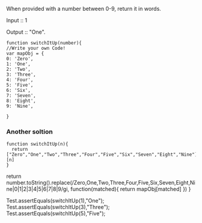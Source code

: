 When provided with a number between 0-9, return it in words.

Input :: 1

Output :: "One".

```
function switchItUp(number){
//Write your own Code!
var mapObj = {
0: 'Zero',
1: 'One', 
2: 'Two', 
3: 'Three', 
4: 'Four', 
5: 'Five', 
6: 'Six', 
7: 'Seven', 
8: 'Eight', 
9: 'Nine',

}
```
### Another soltion 
```
function switchItUp(n){
  return ["Zero","One","Two","Three","Four","Five","Six","Seven","Eight","Nine"][n]
}

```
return number.toString().replace(/Zero,One,Two,Three,Four,Five,Six,Seven,Eight,Nine|0|1|2|3|4|5|6|7|8|9/gi, function(matched){
return mapObj[matched]
})
}


Test.assertEquals(switchItUp(1),"One");
Test.assertEquals(switchItUp(3),"Three");
Test.assertEquals(switchItUp(5),"Five");
